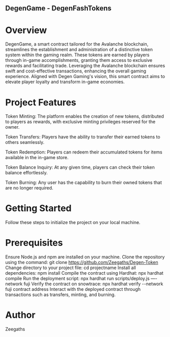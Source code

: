 ## DegenGame - DegenFashTokens
# Overview
DegenGame, a smart contract tailored for the Avalanche blockchain, streamlines the establishment and administration of a distinctive token system within the gaming realm. These tokens are earned by players through in-game accomplishments, granting them access to exclusive rewards and facilitating trade. Leveraging the Avalanche blockchain ensures swift and cost-effective transactions, enhancing the overall gaming experience. Aligned with Degen Gaming's vision, this smart contract aims to elevate player loyalty and transform in-game economies.

# Project Features
Token Minting: The platform enables the creation of new tokens, distributed to players as rewards, with exclusive minting privileges reserved for the owner.

Token Transfers: Players have the ability to transfer their earned tokens to others seamlessly.

Token Redemption: Players can redeem their accumulated tokens for items available in the in-game store.

Token Balance Inquiry: At any given time, players can check their token balance effortlessly.

Token Burning: Any user has the capability to burn their owned tokens that are no longer required.

# Getting Started
Follow these steps to initialize the project on your local machine.

# Prerequisites

Ensure Node.js and npm are installed on your machine.
Clone the repository using the command: git clone https://github.com/Zeegaths/Degen-Token 
Change directory to your project file: cd projectname
Install all dependencies: npm install
Compile the contract using Hardhat: npx hardhat compile
Run the deployment script: npx hardhat run scripts/deploy.js —-network fuji
Verify the contract on snowtrace: npx hardhat verify --network fuji contract address
Interact with the deployed contract through transactions such as transfers, minting, and burning.

# Author
Zeegaths